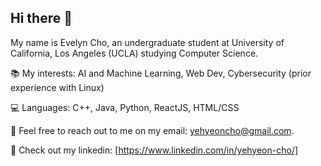 ## Hi there 👋

<!--
**ycho1908/ycho1908** is a ✨ _special_ ✨ repository because its `README.md` (this file) appears on your GitHub profile.

Here are some ideas to get you started:

- 🔭 I’m currently working on ...
- 🌱 I’m currently learning ...
- 👯 I’m looking to collaborate on ...
- 🤔 I’m looking for help with ...
- 💬 Ask me about ...
- 📫 How to reach me: ...
- 😄 Pronouns: ...
- ⚡ Fun fact: ...
-->
My name is Evelyn Cho, an undergraduate student at University of California, Los Angeles (UCLA) studying Computer Science.

:books: My interests: AI and Machine Learning, Web Dev, Cybersecurity (prior experience with Linux)

💻 Languages: C++, Java, Python, ReactJS, HTML/CSS

:e-mail: Feel free to reach out to me on my email: yehyeoncho@gmail.com.

💬 Check out my linkedin: [https://www.linkedin.com/in/yehyeon-cho/]
